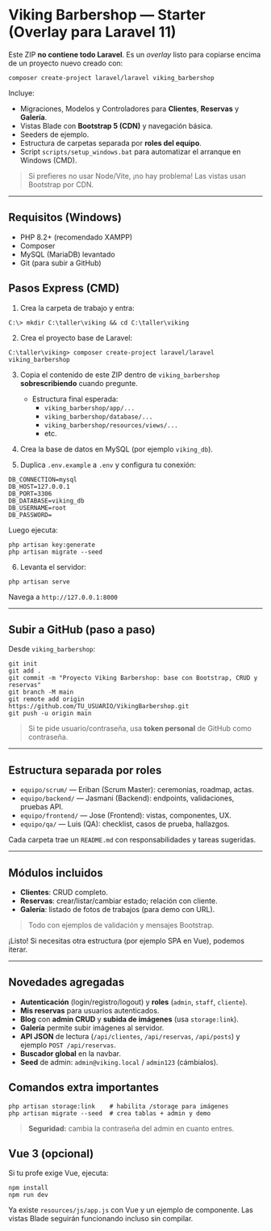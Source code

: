 # Viking Barbershop — Starter (Overlay para Laravel 11)

Este ZIP **no contiene todo Laravel**. Es un *overlay* listo para copiarse encima de un proyecto nuevo creado con:
```
composer create-project laravel/laravel viking_barbershop
```

Incluye:
- Migraciones, Modelos y Controladores para **Clientes**, **Reservas** y **Galería**.
- Vistas Blade con **Bootstrap 5 (CDN)** y navegación básica.
- Seeders de ejemplo.
- Estructura de carpetas separada por **roles del equipo**.
- Script `scripts/setup_windows.bat` para automatizar el arranque en Windows (CMD).

> Si prefieres no usar Node/Vite, ¡no hay problema! Las vistas usan Bootstrap por CDN.

---

## Requisitos (Windows)
- PHP 8.2+ (recomendado XAMPP)
- Composer
- MySQL (MariaDB) levantado
- Git (para subir a GitHub)

## Pasos Express (CMD)
1) Crea la carpeta de trabajo y entra:
```
C:\> mkdir C:\taller\viking && cd C:\taller\viking
```

2) Crea el proyecto base de Laravel:
```
C:\taller\viking> composer create-project laravel/laravel viking_barbershop
```

3) Copia el contenido de este ZIP dentro de `viking_barbershop` **sobrescribiendo** cuando pregunte.
   - Estructura final esperada:
     - `viking_barbershop/app/...`
     - `viking_barbershop/database/...`
     - `viking_barbershop/resources/views/...`
     - etc.

4) Crea la base de datos en MySQL (por ejemplo `viking_db`).

5) Duplica `.env.example` a `.env` y configura tu conexión:
```
DB_CONNECTION=mysql
DB_HOST=127.0.0.1
DB_PORT=3306
DB_DATABASE=viking_db
DB_USERNAME=root
DB_PASSWORD=
```
Luego ejecuta:
```
php artisan key:generate
php artisan migrate --seed
```

6) Levanta el servidor:
```
php artisan serve
```
Navega a `http://127.0.0.1:8000`

---

## Subir a GitHub (paso a paso)
Desde `viking_barbershop`:
```
git init
git add .
git commit -m "Proyecto Viking Barbershop: base con Bootstrap, CRUD y reservas"
git branch -M main
git remote add origin https://github.com/TU_USUARIO/VikingBarbershop.git
git push -u origin main
```

> Si te pide usuario/contraseña, usa **token personal** de GitHub como contraseña.

---

## Estructura separada por roles
- `equipo/scrum/` — Eriban (Scrum Master): ceremonias, roadmap, actas.
- `equipo/backend/` — Jasmani (Backend): endpoints, validaciones, pruebas API.
- `equipo/frontend/` — Jose (Frontend): vistas, componentes, UX.
- `equipo/qa/` — Luis (QA): checklist, casos de prueba, hallazgos.

Cada carpeta trae un `README.md` con responsabilidades y tareas sugeridas.

---

## Módulos incluidos
- **Clientes**: CRUD completo.
- **Reservas**: crear/listar/cambiar estado; relación con cliente.
- **Galería**: listado de fotos de trabajos (para demo con URL).

> Todo con ejemplos de validación y mensajes Bootstrap.

¡Listo! Si necesitas otra estructura (por ejemplo SPA en Vue), podemos iterar.


---

## Novedades agregadas
- **Autenticación** (login/registro/logout) y **roles** (`admin`, `staff`, `cliente`).
- **Mis reservas** para usuarios autenticados.
- **Blog** con **admin CRUD** y **subida de imágenes** (usa `storage:link`).
- **Galería** permite subir imágenes al servidor.
- **API JSON** de lectura (`/api/clientes`, `/api/reservas`, `/api/posts`) y ejemplo `POST /api/reservas`.
- **Buscador global** en la navbar.
- **Seed** de admin: `admin@viking.local` / `admin123` (cámbialos).

## Comandos extra importantes
```
php artisan storage:link    # habilita /storage para imágenes
php artisan migrate --seed  # crea tablas + admin y demo
```
> **Seguridad:** cambia la contraseña del admin en cuanto entres.

## Vue 3 (opcional)
Si tu profe exige Vue, ejecuta:
```
npm install
npm run dev
```
Ya existe `resources/js/app.js` con Vue y un ejemplo de componente. Las vistas Blade seguirán funcionando incluso sin compilar.
